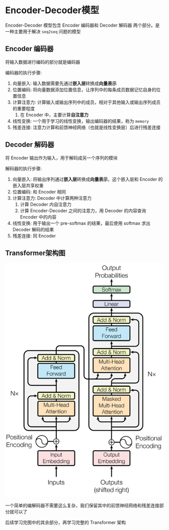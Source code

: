 # Encoder-Decoder模型

Encoder-Decoder 模型包含 Encoder 编码器和 Decoder 解码器 两个部分。是一种主要用于解决 `seq2seq` 问题的模型

## Encoder 编码器

将输入数据进行编码的部分就是编码器

编码器的执行步骤:

1. 向量嵌入: 输入数据需要先通过**嵌入层**转换成**向量表示**
2. 位置编码: 将向量数据添加位置信息，让序列中的每条成员数据记忆自身的位置信息
3. 计算注意力: 计算输入或输出序列中的成员，相对于其他输入或输出序列成员的重要程度
   1. 在 Encoder 中，主要计算**自注意力**
4. 线性变换: 一个用于学习的线性变换，输出编码器的结果，称为 `memory`
5. 残差连接: 注意力计算和前馈神经网络（也就是线性变换层）后进行残差连接

## Decoder 解码器

将 Encoder 输出作为输入，用于解码成另一个序列的模块

解码器的执行步骤:

1. 向量嵌入: 将输出序列通过**嵌入层**转换成**向量表示**，这个嵌入层和 Encoder 的嵌入层共享权重
2. 位置编码: 和 Encoder 相同
3. 计算注意力: Decoder 中计算两种注意力
   1. 计算 Decoder 内自注意力
   2. 计算 Encoder-Decoder 之间的注意力，用 Decoder 的内容查询 Encoder 中的内容
4. 线性变换: 用于输出一个 pre-softmax 的结果，最后使用 softmax 求出 Decoder 解码的结果
5. 残差连接: 同 Encoder

## Transformer架构图

![](md-img/Encoder-Decoder模型_2024-04-22-18-07-14.png)

一个简单的编解码器不需要这么复杂，我们保留其中的前馈神经网络和残差连接部分就可以了

后续学习完图中的其余部分，再学习完整的 Transformer 架构
